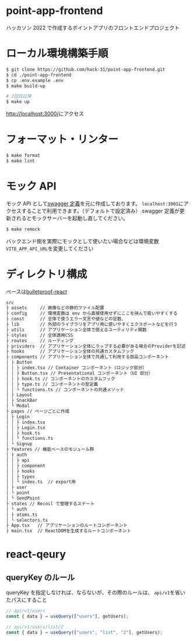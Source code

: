 # point-app-frontend

ハッカソン 2022 で作成するポイントアプリのフロントエンドプロジェクト

# ローカル環境構築手順

```sh
$ git clone https://github.com/hack-31/point-app-frontend.git
$ cd ./point-app-frontend
$ cp .env.example .env
$ make build-up

# 2回目以降
$ make up
```

[http://localhost:3000/](http://localhost:3000/)にアクセス

# フォーマット・リンター

```sh
$ make format
$ make lint
```

# モック API

モック API として[swagger 定義](https://hack-31.github.io/point-app-backend/openapi.yml)を元に作成しております。
`localhost:3001`にアクセスすることで利用できます。（デフォルトで設定済み）
swagger 定義が更新されるとモックサーバーを起動し直してください。

```sh
$ make remock
```

バックエンド側を実際にモックとして使いたい場合などは環境変数`VITE_APP_API_URL`を変更してください

# ディレクトリ構成

ベースは[bulletproof-react](https://github.com/alan2207/bulletproof-react)

```sh
src
├ assets     // 画像などの静的ファイル配置
├ config     // 環境変数は env から直接使用せずにここを挟んで扱いやすくする
├ const      // 全体で使うエラー文言や値などの定数、
├ lib        // 外部のライブラリをアプリ用に使いやすくエクスポートなどを行う
├ utils      // アプリケーション全体で使えるユーティリティ関数
├ styles     // 全体適用CSS
├ routes     // ルーティング
├ prividers  // アプリケーション全体にラップする必要がある場合のProviderを記述
├ hooks      // アプリケーション全体の共通カスタムフック
├ components // アプリケーション全体で共通して利用する部品コンポーネント
│ ├ Button
│ │ ├ index.tsx // Container コンポーネント（ロジック部分）
│ │ ├ Button.tsx // Presentational コンポーネント（UI 部分）
│ │ ├ hook.ts // コンポーネントのカスタムフック
│ │ ├ type.ts // コンポーネントの型定義
│ │ └ functions.ts // コンポーネントの共通メソッド
│ ├ Layout
│ ├ SnackBar
│ └ Modal
├ pages // ページごとに作成
│ ├ Login
│ │ ├ index.tsx
│ │ ├ Login.tsx
│ │ ├ hook.ts
│ │ └ functions.ts
│ └ Signup
├ features // 機能ベースのモジュール群
│ ├ auth
│ │ ├ api
│ │ ├ component
│ │ ├ hooks
│ │ ├ types
│ │ └ index.ts  // export用
│ ├ user
│ └ point
│ └ SendPoint
├ states // Recoil で管理するステート
│ └ auth
│ ├ atoms.ts
│ └ selectors.ts
├ App.tsx   // アプリケーションのルートコンポーネント
├ main.tsx  // ReactDOMを生成するルートコンポーネント
```

# react-qeury

## queryKey のルール

queryKey を指定しなければ、ならないが、その際のルールは、
`api/v1`を省いたパスにすること

```ts
// api/v1/users
const { data } = useQuery(["users"], getUsers);

// api/v1/users/list/2
const { data } = useQuery(["users", "list", "2"], getUsers);
```
